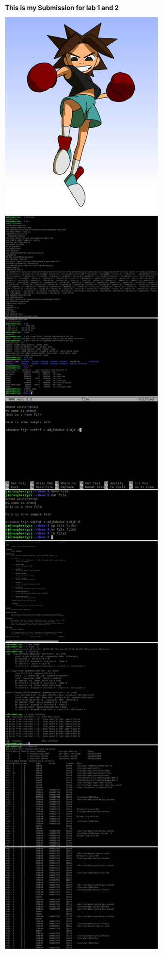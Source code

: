 ## This is my Submission for lab 1 and 2
![](/media/studi.png)
![](/media/Lab1_1.png)
![](/media/Lab1_2.png)
![](/media/Lab1_3.png)
![](/media/Lab1_4.png)
![](/media/Lab1_5.png)
![](/media/Lab1_6.png)
![](/media/Lab1_7.png)
![](/media/Lab1_8.png)
